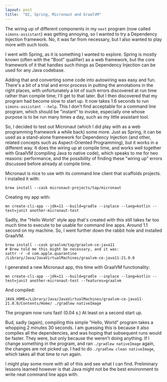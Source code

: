 ```yaml
---
layout: post
title:  "DI, Spring, Micronaut and GraalVM"
---
```


The wiring up of different components in my `next` program (now called `simons-assistant`) was getting annoying, so I wanted to try a Dependency Injection framework. No, it was far from necessary, but I also wanted to play more with such tools. 

I went with Spring, as it is something I wanted to explore. Spring is mostly known (often with the "Boot" qualifier) as a web framework, but the core framework of it that handles such things as Dependency Injection can be used for any Java codebase. 

Adding that and converting some code into autowiring was easy and fun. There's a bit of a trial and error process in putting the annotations in the right places, with unfortunately a lot of such errors discovered at run time rather than compile time; I'll get to that later. But I then discovered that my program had become slow to start up. It now takes 1.6 seconds to run `simons-assistant --help`. This I don't find acceptable for a command line program, which should be "instant" to invoke, especially one whose purpose is to be run many times a day, such as my little assistant tool. 

So, I decided to test out Micronaut (which I did play with as a web programming framework a while back) some more. Just as Spring, it can be used as a stand-alone framework for Dependency Injection (and other, related concepts such as Aspect-Oriented Programming), but it works in a different way. It does the wiring up at compile time, and works well together with GraalVM (compiling Java to native code), which speaks to me for two reasons: performance, and the possibility of finding these "wiring up" errors discussed before already at compile time. 

Micronaut is nice to use with its command line client that scaffolds projects. I installed it with:

```shell
brew install --cask micronaut-projects/tap/micronaut
```

Creating my app with:

```shell
mn create-cli-app --jdk=11 --build=gradle --inplace --lang=kotlin --test=junit another-micronaut-test
```

Sadlly, the "Hello World" style app that's created with this still takes far too much time to execute to be usable for command line apps. Around 1.1 second on my machine. So, I went further down the rabbit hole and installed GraalVM.

```shell
brew install --cask graalvm/tap/graalvm-ce-java11
# Brew told me this might be necessary, and it was:
xattr -r -d com.apple.quarantine /Library/Java/JavaVirtualMachines/graalvm-ce-java11-21.0.0
```

I generated a new Micronaut app, this time with GraalVM functionality:

```shell
mn create-cli-app --jdk=11 --build=gradle --inplace --lang=kotlin --test=junit another-micronaut-test --features=graalvm
```

And compiled:

```shell
JAVA_HOME=/Library/Java/JavaVirtualMachines/graalvm-ce-java11-21.0.0/Contents/Home/ ./gradlew nativeImage
```

The program now runs fast! (0.04 s.) At least on a second start up.

Bud, sadly (again), compiling this simple "Hello, World" program takes a whopping 2 minutes 30 seconds. I am guessing this is because it also compiles all the dependencies, and was hoping that subsequent runs would be faster. They were, but only because the weren't doing anything. If I change something in the program, and ran `./gradlew nativeImage` again, the changes are not picked up. I had to do `./gradlew clean nativeImage`, which takes all that time to run again. 

I might play some more with all of this and see what I can find. Preliminary lessons learned however is that Java might not be the best environment to write neat command line apps with. 

